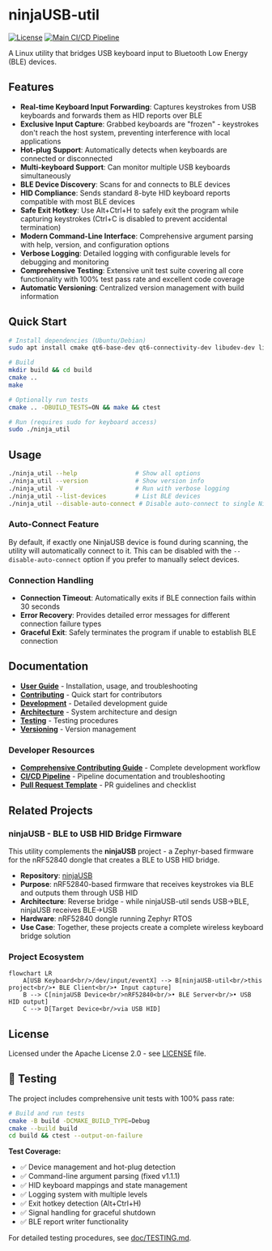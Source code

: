 # ninjaUSB-util

[![License](https://img.shields.io/badge/License-Apache%202.0-blue.svg)](https://opensource.org/licenses/Apache-2.0)
[![Main CI/CD Pipeline](https://github.com/mr-u0b0dy/ninjaUSB-util/actions/workflows/ci.yml/badge.svg)](https://github.com/mr-u0b0dy/ninjaUSB-util/actions/workflows/ci.yml)

A Linux utility that bridges USB keyboard input to Bluetooth Low Energy (BLE) devices.

## Features

- **Real-time Keyboard Input Forwarding**: Captures keystrokes from USB keyboards
  and forwards them as HID reports over BLE
- **Exclusive Input Capture**: Grabbed keyboards are "frozen" - keystrokes don't
  reach the host system, preventing interference with local applications
- **Hot-plug Support**: Automatically detects when keyboards are connected or
  disconnected
- **Multi-keyboard Support**: Can monitor multiple USB keyboards simultaneously
- **BLE Device Discovery**: Scans for and connects to BLE devices
- **HID Compliance**: Sends standard 8-byte HID keyboard reports compatible with
  most BLE devices
- **Safe Exit Hotkey**: Use Alt+Ctrl+H to safely exit the program while capturing
  keystrokes (Ctrl+C is disabled to prevent accidental termination)
- **Modern Command-Line Interface**: Comprehensive argument parsing with help,
  version, and configuration options
- **Verbose Logging**: Detailed logging with configurable levels for debugging and
  monitoring
- **Comprehensive Testing**: Extensive unit test suite covering all core functionality
  with 100% test pass rate and excellent code coverage
- **Automatic Versioning**: Centralized version management with build information

## Quick Start

```bash
# Install dependencies (Ubuntu/Debian)
sudo apt install cmake qt6-base-dev qt6-connectivity-dev libudev-dev libevdev-dev

# Build
mkdir build && cd build
cmake ..
make

# Optionally run tests
cmake .. -DBUILD_TESTS=ON && make && ctest

# Run (requires sudo for keyboard access)
sudo ./ninja_util
```

## Usage

```bash
./ninja_util --help                # Show all options
./ninja_util --version             # Show version info
./ninja_util -V                    # Run with verbose logging
./ninja_util --list-devices        # List BLE devices
./ninja_util --disable-auto-connect # Disable auto-connect to single NinjaUSB device
```

### Auto-Connect Feature

By default, if exactly one NinjaUSB device is found during scanning, the utility will automatically connect to it. This can be disabled with the `--disable-auto-connect` option if you prefer to manually select devices.

### Connection Handling

- **Connection Timeout**: Automatically exits if BLE connection fails within 30 seconds
- **Error Recovery**: Provides detailed error messages for different connection failure types
- **Graceful Exit**: Safely terminates the program if unable to establish BLE connection

## Documentation

- **[User Guide](doc/USER_GUIDE.md)** - Installation, usage, and troubleshooting
- **[Contributing](CONTRIBUTING.md)** - Quick start for contributors
- **[Development](doc/DEVELOPMENT.md)** - Detailed development guide
- **[Architecture](doc/ARCHITECTURE.md)** - System architecture and design
- **[Testing](doc/TESTING.md)** - Testing procedures
- **[Versioning](doc/VERSIONING.md)** - Version management

### Developer Resources

- **[Comprehensive Contributing Guide](doc/CONTRIBUTING.md)** - Complete
  development workflow
- **[CI/CD Pipeline](doc/PIPELINE.md)** - Pipeline documentation and
  troubleshooting
- **[Pull Request Template](.github/pull_request_template.md)** - PR guidelines
  and checklist

## Related Projects

### ninjaUSB - BLE to USB HID Bridge Firmware

This utility complements the **ninjaUSB** project - a Zephyr-based firmware for the
nRF52840 dongle that creates a BLE to USB HID bridge.

- **Repository**: [ninjaUSB](https://github.com/mr-u0b0dy/ninjaUSB/tree/dev)
- **Purpose**: nRF52840-based firmware that receives keystrokes via BLE and outputs
  them through USB HID
- **Architecture**: Reverse bridge - while ninjaUSB-util sends USB→BLE, ninjaUSB
  receives BLE→USB
- **Hardware**: nRF52840 dongle running Zephyr RTOS
- **Use Case**: Together, these projects create a complete wireless keyboard bridge
  solution

### Project Ecosystem

```mermaid
flowchart LR
    A[USB Keyboard<br/>/dev/input/eventX] --> B[ninjaUSB-util<br/>this project<br/>• BLE Client<br/>• Input capture]
    B --> C[ninjaUSB Device<br/>nRF52840<br/>• BLE Server<br/>• USB HID output]
    C --> D[Target Device<br/>via USB HID]
```

## License

Licensed under the Apache License 2.0 - see [LICENSE](LICENSE) file.

## 🧪 Testing

The project includes comprehensive unit tests with 100% pass rate:

```bash
# Build and run tests
cmake -B build -DCMAKE_BUILD_TYPE=Debug
cmake --build build
cd build && ctest --output-on-failure
```

**Test Coverage:**

- ✅ Device management and hot-plug detection
- ✅ Command-line argument parsing (fixed v1.1.1)
- ✅ HID keyboard mappings and state management
- ✅ Logging system with multiple levels
- ✅ Exit hotkey detection (Alt+Ctrl+H)
- ✅ Signal handling for graceful shutdown
- ✅ BLE report writer functionality

For detailed testing procedures, see [doc/TESTING.md](doc/TESTING.md).

